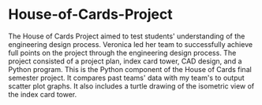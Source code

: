 # House-of-Cards-Project
The House of Cards Project aimed to test students' understanding of the engineering design process. Veronica led her team to successfully achieve full points on the project through the engineering design process. The project consisted of a project plan, index card tower, CAD design, and a Python program. This is the Python component of the House of Cards final semester project. It compares past teams' data with my team's to output scatter plot graphs. It also includes a turtle drawing of the isometric view of the index card tower. 
